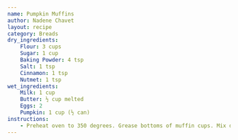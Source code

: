 ```yaml
---
name: Pumpkin Muffins
author: Nadene Chavet
layout: recipe
category: Breads
dry_ingredients:
    Flour: 3 cups
    Sugar: 1 cup
    Baking Powder: 4 tsp
    Salt: 1 tsp
    Cinnamon: 1 tsp
    Nutmet: 1 tsp
wet_ingredients:
    Milk: 1 cup
    Butter: ½ cup melted
    Eggs: 2
    Pumpkin: 1 cup (½ can)
instructions:
    - Preheat oven to 350 degrees. Grease bottoms of muffin cups. Mix dry and add wet ingredients. Sprinkle ¼ tsp sugar on each muffin. Bake 15-20 minutes. Makes 24.
---
```

